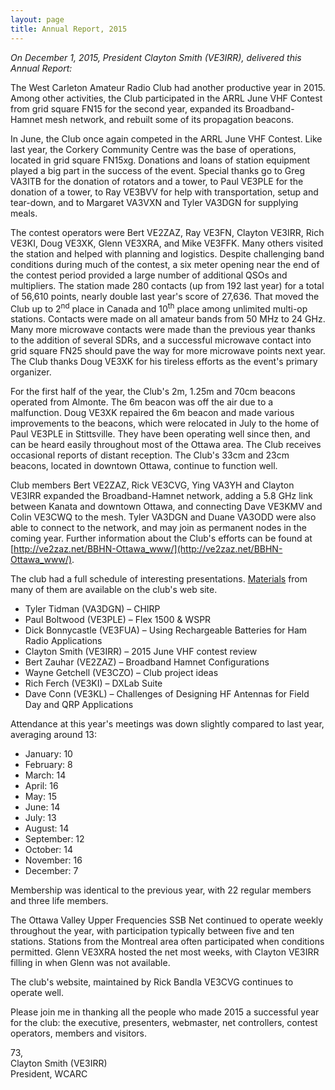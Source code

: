 ```yaml
---
layout: page
title: Annual Report, 2015
---
```


*On December 1, 2015, President Clayton Smith (VE3IRR), delivered this Annual Report:*

The West Carleton Amateur Radio Club had another productive year in 2015.  Among other activities, the Club participated in the ARRL June VHF Contest from grid square FN15 for the second year, expanded its Broadband-Hamnet mesh network, and rebuilt some of its propagation beacons.

In June, the Club once again competed in the ARRL June VHF Contest.  Like last year, the Corkery Community Centre was the base of operations, located in grid square FN15xg.  Donations and loans of station equipment played a big part in the success of the event.  Special thanks go to Greg VA3ITB for the donation of rotators and a tower, to Paul VE3PLE for the donation of a tower, to Ray VE3BVV for help with transportation, setup and tear-down, and to Margaret VA3VXN and Tyler VA3DGN for supplying meals.

The contest operators were Bert VE2ZAZ, Ray VE3FN, Clayton VE3IRR, Rich VE3KI, Doug VE3XK, Glenn VE3XRA, and Mike VE3FFK.  Many others visited the station and helped with planning and logistics.  Despite challenging band conditions during much of the contest, a six meter opening near the end of the contest period provided a large number of additional QSOs and multipliers.  The station made 280 contacts (up from 192 last year) for a total of 56,610 points, nearly double last year's score of 27,636.  That moved the Club up to 2<sup>nd</sup> place in Canada and 10<sup>th</sup> place among unlimited multi-op stations.  Contacts were made on all amateur bands from 50 MHz to 24 GHz.  Many more microwave contacts were made than the previous year thanks to the addition of several SDRs, and a successful microwave contact into grid square FN25 should pave the way for more microwave points next year.  The Club thanks Doug VE3XK for his tireless efforts as the event's primary organizer.

For the first half of the year, the Club's 2m, 1.25m and 70cm beacons operated from Almonte.  The 6m beacon was off the air due to a malfunction.  Doug VE3XK repaired the 6m beacon and made various improvements to the beacons, which were relocated in July to the home of Paul VE3PLE in Stittsville.  They have been operating well since then, and can be heard easily throughout most of the Ottawa area.  The Club receives occasional reports of distant reception.  The Club's 33cm and 23cm beacons, located in downtown Ottawa, continue to function well.

Club members Bert VE2ZAZ, Rick VE3CVG, Ying VA3YH and Clayton VE3IRR expanded the Broadband-Hamnet network, adding a 5.8 GHz link between Kanata and downtown Ottawa, and connecting Dave VE3KMV and Colin VE3CWQ to the mesh.  Tyler VA3DGN and Duane VA3ODD were also able to connect to the network, and may join as permanent nodes in the coming year.  Further information about the Club's efforts can be found at [http://ve2zaz.net/BBHN-Ottawa_www/](http://ve2zaz.net/BBHN-Ottawa_www/).

The club had a full schedule of interesting presentations.  [Materials](../presentations.html) from many of them are available on the club's web site.

* Tyler Tidman (VA3DGN) – CHIRP
* Paul Boltwood (VE3PLE) – Flex 1500 & WSPR
* Dick Bonnycastle (VE3FUA) – Using Rechargeable Batteries for Ham Radio Applications
* Clayton Smith (VE3IRR) – 2015 June VHF contest review
* Bert Zauhar (VE2ZAZ) – Broadband Hamnet Configurations
* Wayne Getchell (VE3CZO) – Club project ideas
* Rich Ferch (VE3KI) – DXLab Suite
* Dave Conn (VE3KL) – Challenges of Designing HF Antennas for Field Day and QRP Applications

Attendance at this year's meetings was down slightly compared to last year, averaging around 13:

* January: 10
* February: 8
* March: 14
* April: 16
* May: 15
* June: 14
* July: 13
* August: 14
* September: 12
* October: 14
* November: 16
* December: 7

Membership was identical to the previous year, with 22 regular members and three life members.

The Ottawa Valley Upper Frequencies SSB Net continued to operate weekly throughout the year, with participation typically between five and ten stations.  Stations from the Montreal area often participated when conditions permitted.  Glenn VE3XRA hosted the net most weeks, with Clayton VE3IRR filling in when Glenn was not available.

The club's website, maintained by Rick Bandla VE3CVG continues to operate well.

Please join me in thanking all the people who made 2015 a successful year for the club: the executive, presenters, webmaster, net controllers, contest operators, members and visitors.

73,  
Clayton Smith (VE3IRR)  
President, WCARC
